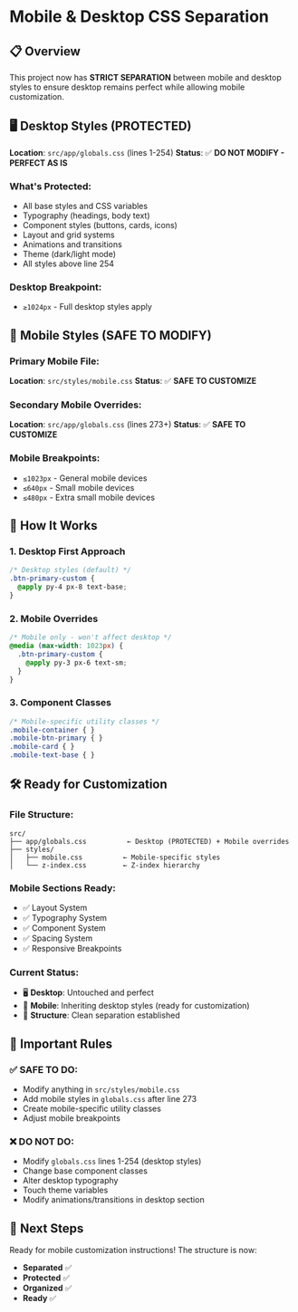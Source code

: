 # Mobile & Desktop CSS Separation

## 📋 Overview
This project now has **STRICT SEPARATION** between mobile and desktop styles to ensure desktop remains perfect while allowing mobile customization.

## 🖥️ Desktop Styles (PROTECTED)
**Location**: `src/app/globals.css` (lines 1-254)
**Status**: ✅ **DO NOT MODIFY - PERFECT AS IS**

### What's Protected:
- All base styles and CSS variables
- Typography (headings, body text)
- Component styles (buttons, cards, icons)
- Layout and grid systems  
- Animations and transitions
- Theme (dark/light mode)
- All styles above line 254

### Desktop Breakpoint:
- `≥1024px` - Full desktop styles apply

## 📱 Mobile Styles (SAFE TO MODIFY)

### Primary Mobile File:
**Location**: `src/styles/mobile.css`
**Status**: ✅ **SAFE TO CUSTOMIZE**

### Secondary Mobile Overrides:
**Location**: `src/app/globals.css` (lines 273+)
**Status**: ✅ **SAFE TO CUSTOMIZE**

### Mobile Breakpoints:
- `≤1023px` - General mobile devices
- `≤640px` - Small mobile devices  
- `≤480px` - Extra small mobile devices

## 🎯 How It Works

### 1. Desktop First Approach
```css
/* Desktop styles (default) */
.btn-primary-custom {
  @apply py-4 px-8 text-base;
}
```

### 2. Mobile Overrides
```css
/* Mobile only - won't affect desktop */
@media (max-width: 1023px) {
  .btn-primary-custom {
    @apply py-3 px-6 text-sm;
  }
}
```

### 3. Component Classes
```css
/* Mobile-specific utility classes */
.mobile-container { }
.mobile-btn-primary { }
.mobile-card { }
.mobile-text-base { }
```

## 🛠️ Ready for Customization

### File Structure:
```
src/
├── app/globals.css          ← Desktop (PROTECTED) + Mobile overrides
├── styles/
│   ├── mobile.css          ← Mobile-specific styles  
│   └── z-index.css         ← Z-index hierarchy
```

### Mobile Sections Ready:
- ✅ Layout System
- ✅ Typography System
- ✅ Component System  
- ✅ Spacing System
- ✅ Responsive Breakpoints

### Current Status:
- 🖥️ **Desktop**: Untouched and perfect
- 📱 **Mobile**: Inheriting desktop styles (ready for customization)
- 🎨 **Structure**: Clean separation established

## 🚨 Important Rules

### ✅ SAFE TO DO:
- Modify anything in `src/styles/mobile.css`
- Add mobile styles in `globals.css` after line 273
- Create mobile-specific utility classes
- Adjust mobile breakpoints

### ❌ DO NOT DO:
- Modify `globals.css` lines 1-254 (desktop styles)
- Change base component classes
- Alter desktop typography
- Touch theme variables
- Modify animations/transitions in desktop section

## 🎉 Next Steps
Ready for mobile customization instructions! The structure is now:
- **Separated** ✅
- **Protected** ✅  
- **Organized** ✅
- **Ready** ✅